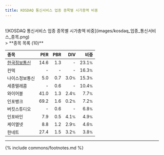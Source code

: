 ```yaml
---
title: KOSDAQ 통신서비스 업종 종목별 시가총액 비중
---
```

<br>
![KOSDAQ 통신서비스 업종 종목별 시가총액 비중](images/kosdaq_업종_통신서비스_종목.png)
<br>
> **종목 목록 (10)**<a id="list"></a>

| **종목** | **PER** | **PBR** | **DIV** | **비중** |
| :------- | ------: | ------: | ------: | -------: |
| [한국정보통신](/025770/) | 14.6 | 1.3 | - | 23.1<small>%</small> |
| 컨텍 | - | - | - | 16.3<small>%</small> |
| 나이스정보통신 | 5.0 | 0.7 | 3.0<small>%</small> | 15.3<small>%</small> |
| 세종텔레콤 | - | 0.6 | - | 10.4<small>%</small> |
| 와이어블 | 41.0 | 1.3 | 2.4<small>%</small> | 7.7<small>%</small> |
| 인포뱅크 | 69.2 | 1.6 | 0.2<small>%</small> | 7.2<small>%</small> |
| 버킷스튜디오 | - | 0.6 | - | 6.8<small>%</small> |
| 인포바인 | 7.9 | 0.5 | 4.1<small>%</small> | 4.9<small>%</small> |
| 케이엘넷 | 8.8 | 1.2 | 2.9<small>%</small> | 4.6<small>%</small> |
| 한네트 | 27.4 | 1.5 | 3.2<small>%</small> | 3.8<small>%</small> |

---
{% include commons/footnotes.md %}